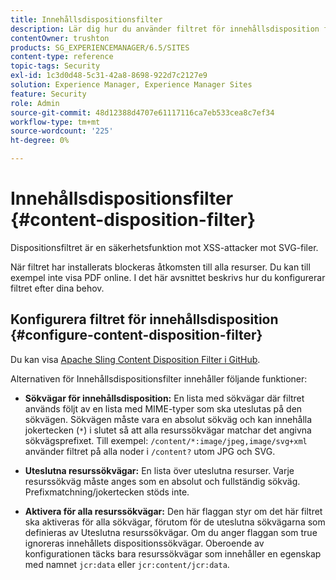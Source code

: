 ```yaml
---
title: Innehållsdispositionsfilter
description: Lär dig hur du använder filtret för innehållsdisposition för att förhindra XSS-attacker.
contentOwner: trushton
products: SG_EXPERIENCEMANAGER/6.5/SITES
content-type: reference
topic-tags: Security
exl-id: 1c3d0d48-5c31-42a8-8698-922d7c2127e9
solution: Experience Manager, Experience Manager Sites
feature: Security
role: Admin
source-git-commit: 48d12388d4707e61117116ca7eb533cea8c7ef34
workflow-type: tm+mt
source-wordcount: '225'
ht-degree: 0%

---
```


# Innehållsdispositionsfilter {#content-disposition-filter}

Dispositionsfiltret är en säkerhetsfunktion mot XSS-attacker mot SVG-filer.

När filtret har installerats blockeras åtkomsten till alla resurser. Du kan till exempel inte visa PDF online. I det här avsnittet beskrivs hur du konfigurerar filtret efter dina behov.

## Konfigurera filtret för innehållsdisposition {#configure-content-disposition-filter}

Du kan visa [Apache Sling Content Disposition Filter i GitHub](https://github.com/apache/sling-org-apache-sling-security/blob/master/src/main/java/org/apache/sling/security/impl/ContentDispositionFilterConfiguration.java).

Alternativen för Innehållsdispositionsfilter innehåller följande funktioner:

* **Sökvägar för innehållsdisposition:** En lista med sökvägar där filtret används följt av en lista med MIME-typer som ska uteslutas på den sökvägen. Sökvägen måste vara en absolut sökväg och kan innehålla jokertecken (`*`) i slutet så att alla resurssökvägar matchar det angivna sökvägsprefixet. Till exempel: `/content/*:image/jpeg,image/svg+xml` använder filtret på alla noder i `/content?` utom JPG och SVG.

* **Uteslutna resurssökvägar:** En lista över uteslutna resurser. Varje resurssökväg måste anges som en absolut och fullständig sökväg. Prefixmatchning/jokertecken stöds inte.

* **Aktivera för alla resurssökvägar:** Den här flaggan styr om det här filtret ska aktiveras för alla sökvägar, förutom för de uteslutna sökvägarna som definieras av Uteslutna resurssökvägar. Om du anger flaggan som true ignoreras innehållets dispositionssökvägar. Oberoende av konfigurationen täcks bara resurssökvägar som innehåller en egenskap med namnet `jcr:data` eller `jcr:content/jcr:data`.
